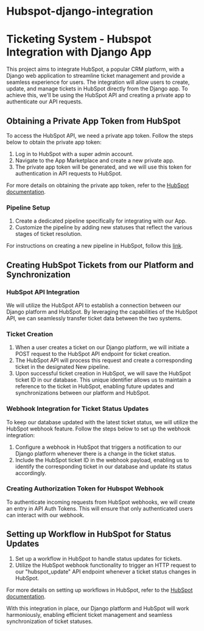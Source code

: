 # Hubspot-django-integration
# Ticketing System - Hubspot Integration with Django App

This project aims to integrate HubSpot, a popular CRM platform, with a Django web application to streamline ticket management and provide a seamless experience for users. The integration will allow users to create, update, and manage tickets in HubSpot directly from the Django app. To achieve this, we'll be using the HubSpot API and creating a private app to authenticate our API requests.

## Obtaining a Private App Token from HubSpot

To access the HubSpot API, we need a private app token. Follow the steps below to obtain the private app token:

1. Log in to HubSpot with a super admin account.
2. Navigate to the App Marketplace and create a new private app.
3. The private app token will be generated, and we will use this token for authentication in API requests to HubSpot.

For more details on obtaining the private app token, refer to the [HubSpot documentation](https://developers.hubspot.com/docs/api/private-apps).


### Pipeline Setup

1. Create a dedicated pipeline specifically for integrating with our App.
2. Customize the pipeline by adding new statuses that reflect the various stages of ticket resolution.

For instructions on creating a new pipeline in HubSpot, follow this [link](https://knowledge.hubspot.com/tickets/customize-ticket-pipelines-and-statuses).

## Creating HubSpot Tickets from our Platform and Synchronization

### HubSpot API Integration

We will utilize the HubSpot API to establish a connection between our Django platform and HubSpot. By leveraging the capabilities of the HubSpot API, we can seamlessly transfer ticket data between the two systems.

### Ticket Creation

1. When a user creates a ticket on our Django platform, we will initiate a POST request to the HubSpot API endpoint for ticket creation.
2. The HubSpot API will process this request and create a corresponding ticket in the designated New pipeline.
3. Upon successful ticket creation in HubSpot, we will save the HubSpot ticket ID in our database. This unique identifier allows us to maintain a reference to the ticket in HubSpot, enabling future updates and synchronizations between our platform and HubSpot.

### Webhook Integration for Ticket Status Updates

To keep our database updated with the latest ticket status, we will utilize the HubSpot webhook feature. Follow the steps below to set up the webhook integration:

1. Configure a webhook in HubSpot that triggers a notification to our Django platform whenever there is a change in the ticket status.
2. Include the HubSpot ticket ID in the webhook payload, enabling us to identify the corresponding ticket in our database and update its status accordingly.

### Creating Authorization Token for Hubspot Webhook

To authenticate incoming requests from HubSpot webhooks, we will create an entry in API Auth Tokens. This will ensure that only authenticated users can interact with our webhook.

## Setting up Workflow in HubSpot for Status Updates

1. Set up a workflow in HubSpot to handle status updates for tickets.
2. Utilize the HubSpot webhook functionality to trigger an HTTP request to our "hubspot_update" API endpoint whenever a ticket status changes in HubSpot.

For more details on setting up workflows in HubSpot, refer to the [HubSpot documentation](https://knowledge.hubspot.com/tickets/customize-ticket-pipelines-and-statuses).

With this integration in place, our Django platform and HubSpot will work harmoniously, enabling efficient ticket management and seamless synchronization of ticket statuses.

